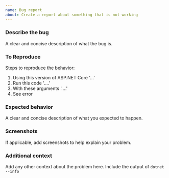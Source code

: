 ```yaml
---
name: Bug report
about: Create a report about something that is not working
---
```


### Describe the bug

A clear and concise description of what the bug is.

### To Reproduce

Steps to reproduce the behavior:

1. Using this version of ASP.NET Core '...'
2. Run this code '....'
3. With these arguments '....'
4. See error

### Expected behavior

A clear and concise description of what you expected to happen.

### Screenshots

If applicable, add screenshots to help explain your problem.

### Additional context

Add any other context about the problem here.
Include the output of `dotnet --info`
